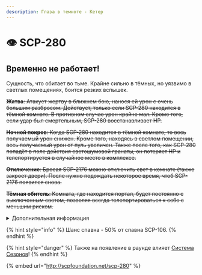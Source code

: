 ```yaml
---
description: Глаза в темноте - Кетер
---
```


# 👁 SCP-280

## **Временно не работает!**

Сущность, что обитает во тьме. Крайне сильно в тёмных, но уязвимо в светлых помещениях, боится резких вспышек.

~~**Жатва**: Атакует жертву в ближнем бою, нанося ей урон с очень большим разбросом. Действует, только если SCP-280 находится в тёмной комнате. В противном случае урон крайне мал. Кроме того, если удар был смертельным, SCP-280 восстанавливает HP.~~

~~**Ночной покров**: Когда SCP-280 находится в тёмной комнате, то весь получаемый урон снижен. Кроме того, находясь в светлом помещении, весь получаемый урон от пуль увеличен. Также после того, как SCP-280 попадёт в поле действия светошумовой гранаты, он потеряет HP и телепортируется в случайное место в комплексе.~~

~~**Отключение**: Бросая SCP-2176 можно отключить свет в комнате (также закроет двери). После нужно подождать некоторое время, чтоб SCP-2176 появился снова.~~

~~**Тёмная обитель**: Комната, где находится портал, будет постоянно с выключенным светом, позволяя всегда телепортироваться к себе с меньшим риском.~~

<details>

<summary>Дополнительная информация</summary>

* **Класс**: SCP-106
* **Роль в команде**: Универсал

</details>

{% hint style="info" %}
Шанс спавна - 50% от спавна SCP-106.
{% endhint %}

{% hint style="danger" %}
Также на появление в раунде влияет [Система Сезонов](../../server-systems/seasons-system.md)!
{% endhint %}

{% embed url="http://scpfoundation.net/scp-280" %}

